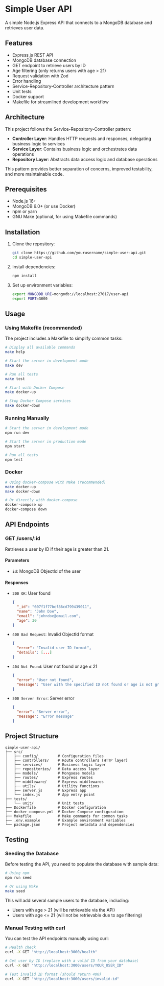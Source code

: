 # Simple User API

A simple Node.js Express API that connects to a MongoDB database and retrieves user data.

## Features

- Express.js REST API
- MongoDB database connection
- GET endpoint to retrieve users by ID
- Age filtering (only returns users with age > 21)
- Request validation with Zod
- Error handling
- Service-Repository-Controller architecture pattern
- Unit tests
- Docker support
- Makefile for streamlined development workflow

## Architecture

This project follows the Service-Repository-Controller pattern:

- **Controller Layer**: Handles HTTP requests and responses, delegating business logic to services
- **Service Layer**: Contains business logic and orchestrates data operations
- **Repository Layer**: Abstracts data access logic and database operations

This pattern provides better separation of concerns, improved testability, and more maintainable code.

## Prerequisites

- Node.js 16+
- MongoDB 6.0+ (or use Docker)
- npm or yarn
- GNU Make (optional, for using Makefile commands)

## Installation

1. Clone the repository:
   ```bash
   git clone https://github.com/yourusername/simple-user-api.git
   cd simple-user-api
   ```

2. Install dependencies:
   ```bash
   npm install
   ```

3. Set up environment variables:
   ```bash
   export MONGODB_URI=mongodb://localhost:27017/user-api
   export PORT=3000
   ```

## Usage

### Using Makefile (recommended)

The project includes a Makefile to simplify common tasks:

```bash
# Display all available commands
make help

# Start the server in development mode
make dev

# Run all tests
make test

# Start with Docker Compose
make docker-up

# Stop Docker Compose services
make docker-down
```

### Running Manually

```bash
# Start the server in development mode
npm run dev

# Start the server in production mode
npm start

# Run all tests
npm test
```

### Docker

```bash
# Using docker-compose with Make (recommended)
make docker-up
make docker-down

# Or directly with docker-compose
docker-compose up
docker-compose down
```

## API Endpoints

### GET /users/:id

Retrieves a user by ID if their age is greater than 21.

#### Parameters

- `id`: MongoDB ObjectId of the user

#### Responses

- `200 OK`: User found
  ```json
  {
    "_id": "607f1f77bcf86cd799439011",
    "name": "John Doe",
    "email": "johndoe@email.com",
    "age": 30
  }
  ```

- `400 Bad Request`: Invalid ObjectId format
  ```json
  {
    "error": "Invalid user ID format",
    "details": [...]
  }
  ```

- `404 Not Found`: User not found or age ≤ 21
  ```json
  {
    "error": "User not found",
    "message": "User with the specified ID not found or age is not greater than 21"
  }
  ```

- `500 Server Error`: Server error
  ```json
  {
    "error": "Server error",
    "message": "Error message"
  }
  ```

## Project Structure

```
simple-user-api/
├── src/
│   ├── config/         # Configuration files
│   ├── controllers/    # Route controllers (HTTP layer)
│   ├── services/       # Business logic layer
│   ├── repositories/   # Data access layer
│   ├── models/         # Mongoose models
│   ├── routes/         # Express routes
│   ├── middleware/     # Express middlewares
│   ├── utils/          # Utility functions
│   ├── server.js       # Express app
│   └── index.js        # App entry point
├── tests/
│   └── unit/           # Unit tests
├── Dockerfile          # Docker configuration
├── docker-compose.yml  # Docker Compose configuration
├── Makefile            # Make commands for common tasks
├── .env.example        # Example environment variables
└── package.json        # Project metadata and dependencies
```

## Testing

### Seeding the Database

Before testing the API, you need to populate the database with sample data:

```bash
# Using npm
npm run seed

# Or using Make
make seed
```

This will add several sample users to the database, including:
- Users with age > 21 (will be retrievable via the API)
- Users with age <= 21 (will not be retrievable due to age filtering)

### Manual Testing with curl

You can test the API endpoints manually using curl:

```bash
# Health check
curl -X GET "http://localhost:3000/health"

# Get user by ID (replace with a valid ID from your database)
curl -X GET "http://localhost:3000/users/YOUR_USER_ID"

# Test invalid ID format (should return 400)
curl -X GET "http://localhost:3000/users/invalid-id"
``` 
